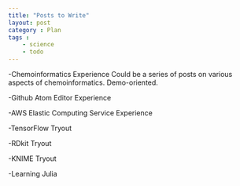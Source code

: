 ```yaml
---
title: "Posts to Write"
layout: post
category : Plan
tags : 
    - science
    - todo
---
```

      
      
-Chemoinformatics Experience
Could be a series of posts on various aspects of chemoinformatics. Demo-oriented.

-Github Atom Editor Experience
      
-AWS Elastic Computing Service Experience

-TensorFlow Tryout

-RDkit Tryout

-KNIME Tryout

-Learning Julia
